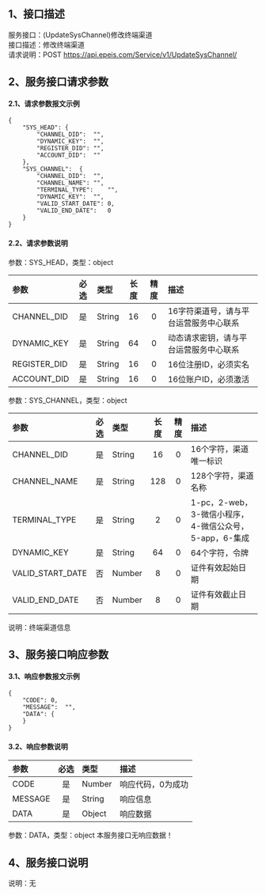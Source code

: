 ## 1、接口描述  
服务接口：(UpdateSysChannel)修改终端渠道  
接口描述：修改终端渠道  
请求说明：POST https://api.epeis.com/Service/v1/UpdateSysChannel/  
  
## 2、服务接口请求参数  
#### 2.1、请求参数报文示例  
~~~  
{
	"SYS_HEAD":	{
		"CHANNEL_DID":	"",
		"DYNAMIC_KEY":	"",
		"REGISTER_DID":	"",
		"ACCOUNT_DID":	""
	},
	"SYS_CHANNEL":	{
		"CHANNEL_DID":	"",
		"CHANNEL_NAME":	"",
		"TERMINAL_TYPE":	"",
		"DYNAMIC_KEY":	"",
		"VALID_START_DATE":	0,
		"VALID_END_DATE":	0
	}
}  
~~~  
#### 2.2、请求参数说明  
参数：SYS_HEAD，类型：object  
  
| 参数 | 必选 | 类型 | 长度 | 精度 | 描述 |  
| :----------------- | :----: | :-------- | :----: | :----: | :---------------- |  
| CHANNEL_DID | 是 | String | 16 | 0 | 16字符渠道号，请与平台运营服务中心联系 |  
| DYNAMIC_KEY | 是 | String | 64 | 0 | 动态请求密钥，请与平台运营服务中心联系 |  
| REGISTER_DID      |  是  | String   | 16 | 0 | 16位注册ID，必须实名 |  
| ACCOUNT_DID       |  是  | String   | 16 | 0 | 16位账户ID，必须激活 |  
  
参数：SYS_CHANNEL，类型：object  
  
| 参数              | 必选 | 类型     | 长度 | 精度 | 描述             |  
| :----------------- | :----: | :-------- | :----: | :----: | :---------------- |  
| CHANNEL_DID |  是  | String   | 16 | 0 | 16个字符，渠道唯一标识 |  
| CHANNEL_NAME |  是  | String   | 128 | 0 | 128个字符，渠道名称 |  
| TERMINAL_TYPE |  是  | String   | 2 | 0 | 1-pc，2-web，3-微信小程序，4-微信公众号，5-app，6-集成 |  
| DYNAMIC_KEY |  是  | String   | 64 | 0 | 64个字符，令牌 |  
| VALID_START_DATE |  否  | Number   | 8 | 0 | 证件有效起始日期 |  
| VALID_END_DATE |  否  | Number   | 8 | 0 | 证件有效截止日期 |  
  
说明：终端渠道信息  
  
## 3、服务接口响应参数  
#### 3.1、响应参数报文示例  
~~~  
{
	"CODE":	0,
	"MESSAGE":	"",
	"DATA":	{
	}
}  
~~~  
#### 3.2、响应参数说明  
  
| 参数              | 必选 | 类型     | 描述             |  
| :----------------- | :----: | :-------- | :---------------- |  
| CODE | 是 | Number | 响应代码，0为成功 |  
| MESSAGE | 是 | String | 响应信息 |  
| DATA | 是 | Object | 响应数据 |  
  
参数：DATA，类型：object 本服务接口无响应数据！  
## 4、服务接口说明  
说明：无  
